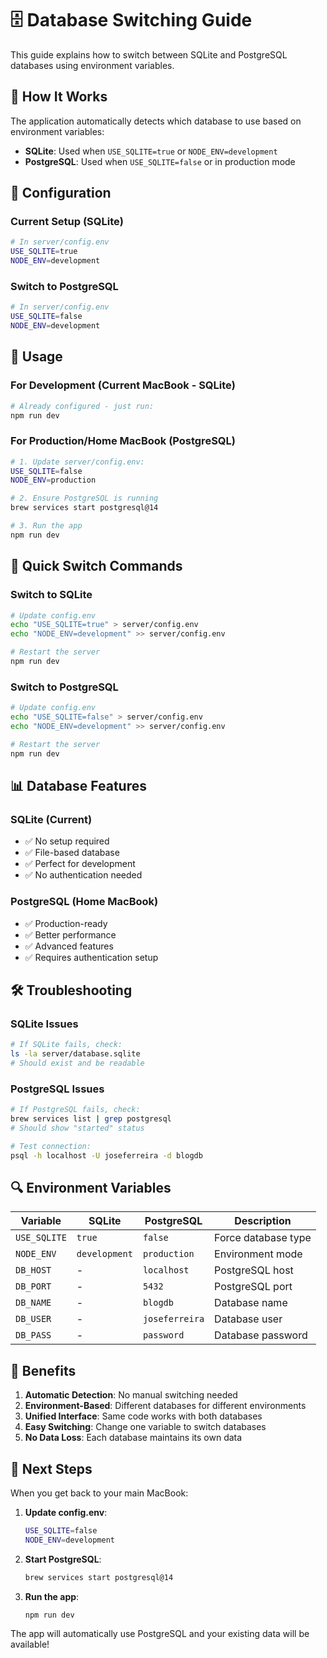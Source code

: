 # 🗄️ Database Switching Guide

This guide explains how to switch between SQLite and PostgreSQL databases using environment variables.

## 🎯 How It Works

The application automatically detects which database to use based on environment variables:

- **SQLite**: Used when `USE_SQLITE=true` or `NODE_ENV=development`
- **PostgreSQL**: Used when `USE_SQLITE=false` or in production mode

## 🔧 Configuration

### Current Setup (SQLite)
```bash
# In server/config.env
USE_SQLITE=true
NODE_ENV=development
```

### Switch to PostgreSQL
```bash
# In server/config.env
USE_SQLITE=false
NODE_ENV=development
```

## 🚀 Usage

### For Development (Current MacBook - SQLite)
```bash
# Already configured - just run:
npm run dev
```

### For Production/Home MacBook (PostgreSQL)
```bash
# 1. Update server/config.env:
USE_SQLITE=false
NODE_ENV=production

# 2. Ensure PostgreSQL is running
brew services start postgresql@14

# 3. Run the app
npm run dev
```

## 🔄 Quick Switch Commands

### Switch to SQLite
```bash
# Update config.env
echo "USE_SQLITE=true" > server/config.env
echo "NODE_ENV=development" >> server/config.env

# Restart the server
npm run dev
```

### Switch to PostgreSQL
```bash
# Update config.env
echo "USE_SQLITE=false" > server/config.env
echo "NODE_ENV=development" >> server/config.env

# Restart the server
npm run dev
```

## 📊 Database Features

### SQLite (Current)
- ✅ No setup required
- ✅ File-based database
- ✅ Perfect for development
- ✅ No authentication needed

### PostgreSQL (Home MacBook)
- ✅ Production-ready
- ✅ Better performance
- ✅ Advanced features
- ✅ Requires authentication setup

## 🛠️ Troubleshooting

### SQLite Issues
```bash
# If SQLite fails, check:
ls -la server/database.sqlite
# Should exist and be readable
```

### PostgreSQL Issues
```bash
# If PostgreSQL fails, check:
brew services list | grep postgresql
# Should show "started" status

# Test connection:
psql -h localhost -U joseferreira -d blogdb
```

## 🔍 Environment Variables

| Variable | SQLite | PostgreSQL | Description |
|----------|--------|------------|-------------|
| `USE_SQLITE` | `true` | `false` | Force database type |
| `NODE_ENV` | `development` | `production` | Environment mode |
| `DB_HOST` | - | `localhost` | PostgreSQL host |
| `DB_PORT` | - | `5432` | PostgreSQL port |
| `DB_NAME` | - | `blogdb` | Database name |
| `DB_USER` | - | `joseferreira` | Database user |
| `DB_PASS` | - | `password` | Database password |

## 🎉 Benefits

1. **Automatic Detection**: No manual switching needed
2. **Environment-Based**: Different databases for different environments
3. **Unified Interface**: Same code works with both databases
4. **Easy Switching**: Change one variable to switch databases
5. **No Data Loss**: Each database maintains its own data

## 🚀 Next Steps

When you get back to your main MacBook:

1. **Update config.env**:
   ```bash
   USE_SQLITE=false
   NODE_ENV=development
   ```

2. **Start PostgreSQL**:
   ```bash
   brew services start postgresql@14
   ```

3. **Run the app**:
   ```bash
   npm run dev
   ```

The app will automatically use PostgreSQL and your existing data will be available!
